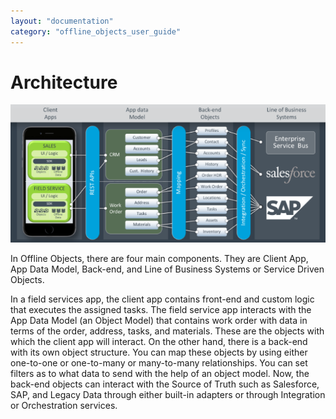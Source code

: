 ```yaml
---
layout: "documentation"
category: "offline_objects_user_guide"
---                        
```



Architecture
============

![](Resources/Images/Architecture_689x301.png)

In Offline Objects, there are four main components. They are Client App, App Data Model, Back-end, and Line of Business Systems or Service Driven Objects.

In a field services app, the client app contains front-end and custom logic that executes the assigned tasks. The field service app interacts with the App Data Model (an Object Model) that contains work order with data in terms of the order, address, tasks, and materials. These are the objects with which the client app will interact. On the other hand, there is a back-end with its own object structure. You can map these objects by using either one-to-one or one-to-many or many-to-many relationships. You can set filters as to what data to send with the help of an object model. Now, the back-end objects can interact with the Source of Truth such as Salesforce, SAP, and Legacy Data through either built-in adapters or through Integration or Orchestration services.
